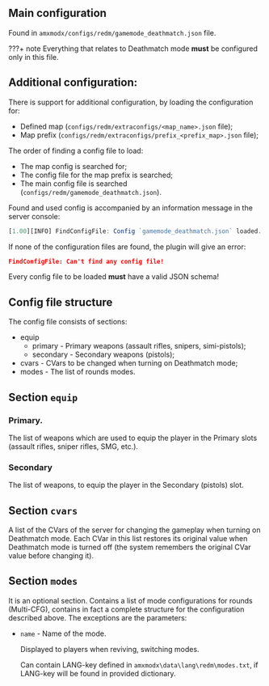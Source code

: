 ## Main configuration 
Found in `amxmodx/configs/redm/gamemode_deathmatch.json` file.

???+ note
    Everything that relates to Deathmatch mode **must** be configured only in this file.

## Additional configuration:
There is support for additional configuration, by loading the configuration for:

  - Defined map (`configs/redm/extraconfigs/<map_name>.json` file);
  - Map prefix (`configs/redm/extraconfigs/prefix_<prefix_map>.json` file);

The order of finding a config file to load:

  - The map config is searched for;
  - The config file for the map prefix is searched;
  - The main config file is searched (`configs/redm/gamemode_deathmatch.json`).

Found and used config is accompanied by an information message in the server console:
```js
[1.00][INFO] FindConfigFile: Config `gamemode_deathmatch.json` loaded.
```

If none of the configuration files are found, the plugin will give an error:
```json
FindConfigFile: Can't find any config file!
```

Every config file to be loaded **must** have a valid JSON schema!

## Config file structure
The config file consists of sections:

 - equip
    - primary - Primary weapons (assault rifles, snipers, simi-pistols);
    - secondary - Secondary weapons (pistols);
 - cvars - CVars to be changed when turning on Deathmatch mode;
 - modes - The list of rounds modes.

## Section `equip`
### Primary.
The list of weapons which are used to equip the player in the Primary slots (assault rifles, sniper rifles, SMG, etc.).

### Secondary
The list of weapons, to equip the player in the Secondary (pistols) slot.

## Section `cvars`
A list of the CVars of the server for changing the gameplay when turning on Deathmatch mode. Each CVar in this list restores its original value when Deathmatch mode is turned off (the system remembers the original CVar value before changing it).

## Section `modes`
It is an optional section.
Contains a list of mode configurations for rounds (Multi-CFG), contains in fact a complete structure for the configuration described above.
The exceptions are the parameters:

 - `name` - Name of the mode.

    Displayed to players when reviving, switching modes.

    Can contain LANG-key defined in `amxmodx\data\lang\redm\modes.txt`, if LANG-key will be found in provided dictionary.